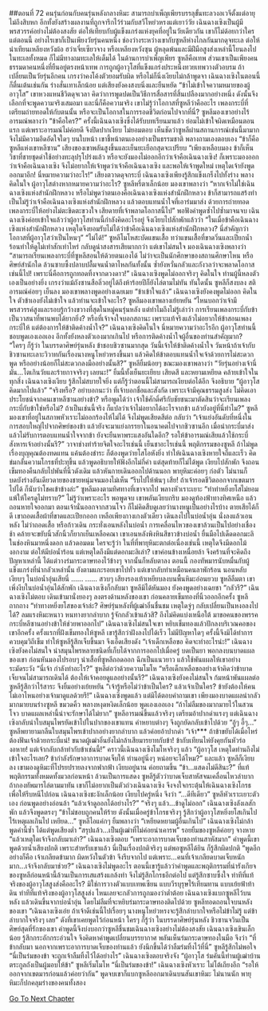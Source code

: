 ##ตอนที่ 72 คนรุ่นก่อนกับคนรุ่นหลังกลางหิมะ
สามารถบำเพ็ญเพียรบรรลุขั้นทะลวงอเวจีตั้งแต่อายุไม่ถึงสิบหก อีกทั้งยังสร้างผลงานที่ถูกจารึกไว้ร่วมกับสวีโหย่วหรงแต่เยาว์วัย เฉินฉางเซิงเป็นผู้มีพรสวรรค์อย่างไม่ต้องสงสัย ต่อให้เทียบกับผู้แข็งแกร่งแห่งยุคที่อยู่ในวัยเดียวกัน เขาก็ไม่ด้อยกว่าใคร แต่ตอนนี้ อย่างไรเขาก็เป็นเพียงวัยรุ่นคนหนึ่ง
ช่องว่างระหว่างเขากับซูหลีห่างไกลกันมากดุจทะเล ต่อให้นำเทียนเหลียงหวังผ้อ ฮว่าเจี่ยเซียวจาง หรือเหลียงหวังซุน ผู้หลุดพ้นและมีฝีมือสูงส่งเหล่านี้โยนลงไปในทะเลทั้งหมด ก็ไม่มีทางถมทะเลให้เต็มได้ ในด้านการบำเพ็ญเพียร ซูหลีคือเทพ ส่วนเขาเป็นเพียงคนธรรมดาคนหนึ่งที่ยืนอยู่ตรงหน้าเทพ
การถูกผู้อาวุโสที่แข็งแกร่งประหนึ่งทวยเทพวางตัวอบรม ถ้าเปลี่ยนเป็นวัยรุ่นอีกคน เกรงว่าคงโค้งตัวยอมรับผิด หรือไม่ก็นิ่งเงียบไม่กล้าพูดจา เฉินฉางเซิงในตอนนี้ก็ตื่นเต้นเช่นกัน ร่างสั่นเทาเล็กน้อย แต่เสียงยังคงสงบนิ่งและยืนหยัด
“ข้าไม่เข้าใจความหมายของผู้อาวุโส”
เขาหวงแหนชีวิตดุจเวลา คิดว่าการพูดปดเป็นวิธีการสื่อสารที่สิ้นเปลืองมากอย่างหนึ่ง ดังนั้นจึงเลือกที่จะพูดความจริงเสมอมา และนี่ก็คือความจริง เขาไม่รู้ว่าโอกาสที่ซูหลีว่าคืออะไร เพลงกระบี่ที่เตรียมถ่ายทอดให้กับตนนั้น หรือจะเป็นโอกาสในการรอดชีวิตก่อนไปจากที่นี่?
ซูหลีมองเขาอย่างไร้อารมณ์พลางว่า “ข้าคือใคร?”
ครั้งนี้เฉินฉางเซิงซึ่งได้รับบทเรียนมาแล้ว ย่อมไม่เข้าใจผิดเหมือนตอนแรก แต่เพราะอารมณ์ไม่ค่อยดี จึงปิดปากเงียบ ไม่ยอมตอบ
เห็นชัดว่าซูหลีผ่านสถานการณ์เช่นนี้มามาก จึงไม่มีความอึดอัดใจใดๆ บนใบหน้า เขาชี้หน้าตนเองอย่างเป็นธรรมชาติ พลางถามเองตอบเอง
“ข้าก็คือซูหลีแห่งเขาหลีซาน”
เสียงของเขาพลันสูงขึ้นและเย็นยะเยือกสุดจะเปรียบ
“เพียงเหลือบมอง ข้าก็เห็นวิชาที่ชายชุดดำใช้อย่างทะลุปรุโปร่งแล้ว หรือจะยังมองไม่ออกอีกว่าเจ้าคือเฉินฉางเซิง! ก็เพราะมองออกว่าเจ้าคือเฉินฉางเซิง จึงไม่อยากให้เจ้าพูดว่าเจ้าคือเฉินฉางเซิง และพอให้เจ้าพูดใหม่ เหตุใดเจ้ายังพูดออกมาอีก! นี่หมายความว่าอะไร!”
เสียงตวาดดุจกระบี่ เฉินฉางเซิงเพียงรู้สึกแข็งเกร็งไปทั้งร่าง พลางคิดในใจ ผู้อาวุโสต่างหากหมายความว่าอะไร?
ซูหลีหรี่ตาเล็กน้อย มองเขาพลางว่า “หากเจ้าไม่ใช่เฉินฉางเซิงแห่งสำนักฝึกหลวง หรือไม่พูดว่าตนเองคือเฉินฉางเซิงแห่งสำนักฝึกหลวง ข้าก็สามารถแสร้งทำเป็นไม่รู้ว่าเจ้าคือเฉินฉางเซิงแห่งสำนักฝึกหลวง แล้วตอบแทนน้ำใจที่เอาร่มมาส่ง ด้วยการถ่ายทอดเพลงกระบี่ให้อย่างไม่ตะขิดตะขวงใจ เสียดายที่เจ้าพลาดโอกาสนี้ไป”
พอฟังคำพูดซ้ำไปซ้ำมาจนจบ เฉินฉางเซิงค่อยเข้าใจแล้วว่าผู้อาวุโสท่านนี้กำลังคิดอะไรอยู่ จึงเงียบไปสักพักแล้วว่า “ในเมื่อข้าคือเฉินฉางเซิงแห่งสำนักฝึกหลวง เหตุใดจึงยอมรับไม่ได้ว่าข้าคือเฉินฉางเซิงแห่งสำนักฝึกหลวง? นี่สำคัญกว่าโอกาสที่ผู้อาวุโสว่าเป็นไหนๆ”
“ไม่ได้!” ซูหลีโมโหสะบัดแขนเสื้อ ทว่าแขนเสื้อที่ขาดวิ่นและเปียกน้ำร้อนทำให้ดูไม่เท่าสักเท่าไหร่ กลับดูน่าสงสารเสียมากกว่า แต่เขาไม่สนใจ มองเฉินฉางเซิงพลางว่า
“สามารถเรียนเพลงกระบี่ที่ซูหลีสอนให้ด้วยตนเองได้ ไม่ว่าจะเป็นนักศึกษาของสถานศึกษาไหน หรือศิษย์สำนักใด ล้วนซาบซึ้งปลาบปลื้มจนน้ำตาไหลกันทั้งนั้น ซ้ำยังหวั่นกลัวและกังวลว่าจะพลาดโอกาสเช่นนี้ไป! เพราะนี่คือการถูกทอดทิ้งจากดวงดาว!”
เฉินฉางเซิงพูดไม่ออกจริงๆ คิดในใจ ท่านผู้นี้หลงตัวเองเป็นอย่างยิ่ง เกรงว่าแม้ถังซานสือลิ่วอยู่ได้ถึงห้าร้อยปีก็ยังไล่ตามไม่ทัน
ทันใดนั้น ซูหลีก็สงบลง สติอารมณ์ค่อยๆ เย็นลง มองเขาพลางพูดอย่างเฉยเมย “ข้าเข้าใจแล้ว”
เฉินฉางเซิงยังคงพูดไม่ออก คิดในใจ ตัวข้าเองยังไม่เข้าใจ แล้วท่านจะเข้าใจอะไร?
ซูหลีมองเขาพลางเย้ยหยัน “ไหนบอกว่าเจ้ามีพรสวรรค์สูงและรอบรู้กว้างขวางที่สุดในหมู่คนรุ่นหลัง แต่ทำไมถึงไม่รู้เล่าว่า การเรียนเพลงกระบี่กับข้าเป็นวาสนาที่พานพบได้ยากยิ่ง? หรือที่เจ้าจงใจบอกสถานะ เพราะแท้จริงแล้วไม่อยากให้ข้าสอนเพลงกระบี่ให้ แต่ต้องการให้ข้าติดค้างน้ำใจ?”
เฉินฉางเซิงคิดในใจ นี่หมายความว่าอะไรอีก ผู้อาวุโสท่านนี้ชอบพูดเองเออเอง อีกทั้งยังหลงตัวเองมากเกินไป หรือการติดค้างน้ำใจผู้อื่นของท่านสำคัญมาก?
“ใครๆ ก็รู้ว่า ในบรรดาศิษย์รุ่นหลัง ข้าชอบชิวซานมากสุด วันนี้เจ้าให้ข้าติดค้างน้ำใจ วันหน้าถ้าเจ้ากับชิวซานทะเลาะวิวาทกันเรื่องนางหนูโหย่วหรงขึ้นมา แล้วคิดให้ข้าตอบแทนน้ำใจเจ้าด้วยการไม่สะดวกพูด หรืออย่างน้อยก็ไม่สะดวกลงมืออย่างนั้นสิ?” ซูหลียิ้มน้อยๆ ขณะมองเขาพลางว่า “วัยรุ่นอย่างเจ้านี่มัน...โตเกินวัยและร้ายกาจจริงๆ เลยนะ!”
ยิ้มนี้ทั้งเย็นยะเยียบ เสียดสี และหยามเหยียด คล้ายเข้าใจในทุกสิ่ง
เฉินฉางเซิงเงียบ รู้สึกไม่สบายใจยิ่ง แต่ก็รู้ว่าตอนนี้ไม่สามารถเงียบต่อได้อีก จึงอธิบาย “ผู้อาวุโสคิดมากไปแล้ว”
“จริงหรือ? อย่าบอกนะว่า ที่เจ้าบอกชื่อและสังกัด เพราะเจ้ามีคุณธรรมสูงส่ง ไม่คิดเอาประโยชน์จากคนเขาหลีซานอย่างข้า? หรือพูดได้ว่า เจ้าใช้ศักดิ์ศรีกับชัยชนะมาตัดสินว่าจะเรียนเพลงกระบี่กับข้าใช่หรือไม่? ถ้าเป็นเช่นนี้จริง ก็แปลว่าเจ้าไม่อยากได้อะไรจากข้า แล้วยังอยู่ที่นี่ทำไม?”
ซูหลีมองเขาที่อยู่ในสภาพหัวเราะไม่ออกร้องไห้ไม่ได้ จึงไม่พูดเสียดสีต่อ กลับว่า “เจ้าแย่งอันดับที่หนึ่งในการสอบใหญ่ไปจากศิษย์ของข้า แล้วยังจะมาแย่งภรรยาในอนาคตไปจากชิวซานอีก เมื่อนำกระบี่มาส่งแล้วไม่รับการตอบแทนน้ำใจจากข้า ยังจะยืนหาพระแสงอันใดอีก? รอให้ข้าอารมณ์เสียแล้วใช้กระบี่สังหารเจ้าอย่างนั้นรึ?”
วาจาช่างทำร้ายจิตใจอะไรเช่นนี้ เย็นชาอะไรเช่นนี้
พฤติกรรมของซูหลี ถ้าไม่พูดเรื่องบุญคุณต้องทดแทน แค้นต้องชำระ ก็ต้องพูดว่ายโสโอหังยิ่ง ทำให้เฉินฉางเซิงหายใจถี่และเร็ว คิดข่มกลั้นความโกรธที่ปะทุขึ้น แล้วพูดอธิบายให้ฟังอีกไม่กี่คำ แต่สุดท้ายก็ไม่ได้พูด เงียบไปสักพัก จึงถอนเข็มทองคืนกลับไปพันที่นิ้วดังเดิม แล้วหันกายเดินออกไปด้านนอก
พายุหิมะค่อยๆ ก่อตัว ไม่นานก็บดบังร่างอันเดียวดายของชายหนุ่มจนมองไม่เห็น
“รีบไปให้พ้นๆ เสีย! ถ้าเจ้ารอดชีวิตออกจากเขตมารไปได้ ก็นับว่าโชคเข้าข้างล่ะ”
ซูหลีมองตามทิศทางที่เขาจากไป พลางหัวเราะเยาะ “ทำท่าหยิ่งยโสไม่ยอมแพ้ให้ใครดูไม่ทราบ?”
ไม่รู้ว่าเพราะอะไร พอพูดจบ เขาพลันเงียบกริบ มองดูท้องฟ้าทางทิศเหนือ แล้วถอนหายใจออกมา
ตอนเจ้านั่นออกจากสวนโจว ก็ไม่คิดสืบดูเลยว่านางหนูเป็นอย่างไรบ้าง ตายเสียได้ก็ดี
เขาถอดเสื้อผ้าที่ขาดและเปียกออก เหลือเพียงกางเกงตัวเดียว เดินลงไปในบ่อน้ำอุ่น นั่งลงแล้วเอนหลัง
ไม่ว่าถอดเสื้อ หรือก้าวเดิน กระทั่งเอนหลังในบ่อน้ำ การเคลื่อนไหวของเขาล้วนเป็นไปอย่างเชื่องช้า คล้ายจะขยับนิ้วสักนิ้วก็ยากเย็นเหลือคณา
เขาเอนหลังพิงหินสีขาวข้างบ่อน้ำ ยื่นมือไปเด็ดดอกมะลิในช่องหินมาหนึ่งดอก แล้วดอมดม
ใครจะรู้ว่า ในที่ที่พายุหิมะตกต่อเนื่องเช่นนี้ เหตุใดจึงมีดอกไม้งอกงาม ต่อให้มีบ่อน้ำร้อน แต่เหตุใดถึงมีแต่ดอกมะลิเล่า?
เขาค่อนข้างเหนื่อยล้า จึงคร้านที่จะคิดถึงปัญหาเหล่านี้ ได้แต่วางร่มกระดาษทองไว้ข้างๆ จากนั้นก็หลับตาลง
ตอนนี้ กองทัพมารนับหมื่นกับผู้แข็งแกร่งที่น่ากลัวเหล่านั้น ยังตามแกะรอยเขาไปทั่ว
แต่เขากลับทำเหมือนคนลาพักร้อน นอนหลับเงียบๆ ในบ่อน้ำอุ่นเสียนี่
......
......
สวบๆ เสียงรองเท้าเหยียบลงบนพื้นหิมะอ่อนยวบ
ซูหลีลืมตา
เขาเพิ่งงีบในบ่อน้ำอุ่นได้สักพัก เฉินฉางเซิงก็กลับมา
ซูหลีมิได้หันมอง ยังคงพูดอย่างเฉยชา “กลัวรึ?”
เฉินฉางเซิงไม่ตอบ เดินเข้ามานั่งยองๆ ลงตรงด้านหลังของเขา ก่อนคลายเข็มทองที่นิ้วออกอีกครั้ง
ซูหลีถากถาง “ท่าทางหยิ่งยโสของเจ้าล่ะ? ศิษย์รุ่นหลังที่ผู้เฒ่าอิ๋นชื่นชม เหตุใดจู่ๆ กลับเปลี่ยนเป็นหงอลงไปได้? ลมแรงหิมะหนาว หนทางยากลำบาก รู้จักกลัวเข้าแล้วสิ? ถึงไม่คิดแบ่งเหนือใต้ มาขอคนของพรรคกระบี่หลีซานอย่างข้าให้ช่วยพาออกไป”
เฉินฉางเซิงไม่สนใจเขา หยิบเข็มทองแล้วปักลงบริเวณคอของเขาอีกครั้ง
ครั้งแรกที่ฝังเข็มทองให้ซูหลี เขารู้สึกว่าฝังลงไปได้เร็ว ไม่มีปัญหาใดๆ ครั้งนี้จึงมิได้ทำการควบคุมวิถีเข็ม ทำให้ซูหลีรู้สึกเจ็บขึ้นมา จึงเอ็ดเสียงดัง
“เจ้าเด็กเหลือขอ คิดจะทำอะไรน่ะ!”
เฉินฉางเซิงยังคงไม่สนใจ นำสมุนไพรหลายชนิดที่เก็บได้จากการออกไปเมื่อครู่ บดเป็นยา พอกลงบนบาดแผลของเขา ก่อนหันมองไปรอบๆ นำเสื้อที่ซูหลีถอดออก ฉีกเป็นแนวยาว แล้วใช้พันแผลให้เขาอย่างระมัดระวัง
“นี่เจ้า กำลังทำอะไร?”
ซูหลีต่อว่าด้วยความโมโห “หรือเด็กเหลือขออย่างเจ้าคิดว่าข้าบาดเจ็บจนไม่สามารถเดินได้ ต้องให้เจ้าคอยดูแลอย่างนั้นรึ?”
เฉินฉางเซิงยังคงไม่สนใจ ก้มหน้าพันแผลต่อ
ซูหลีรู้สึกว่าไร้สาระ จึงยิ้มอย่างเย้ยหยัน “เจ้ารู้หรือไม่ว่าข้าเป็นใคร? แล้วเจ้าเป็นใคร? ข้ายังต้องให้คนไม่เอาไหนอย่างเจ้ามาดูแลด้วยรึ!”
เฉินฉางเซิงพูดแล้ว แต่มิได้ตอบคำถามเขา เพียงมองบาดแผลน่ากลัวมากมายบนร่างซูหลี ขมวดคิ้ว พลางหงุดหงิดเล็กน้อย พูดเองเออเอง
“ถ้าไม่ลืมของมากมายไว้ในสวนโจว บาดแผลเหล่านี้น่าจะรักษาได้ไม่ยาก”
ซูหลีอารมณ์ขึ้นแล้วจริงๆ เตรียมอ้าปากด่าแรงๆ แต่เฉินฉางเซิงกลับนำใบสมุนไพรยัดเข้าไปในปากของเขาแทน คำหยาบต่างๆ จึงถูกยัดกลับเข้าไปด้วย
“อู้ๆ อี้ๆ...”
ซูหลีพยายามกลืนใบสมุนไพรเข้าปากอย่างยากลำบาก แล้วค่อยอ้าปากด่า
“เจ้า*** ถ้าข้าขยับได้เมื่อไหร่ ต้องฟันเจ้าด้วยกระบี่แน่! ขนาดผู้เฒ่าอิ๋นยังไม่กล้าเสียมารยาทกับข้า! ข้ากับเทียนไห่ยังคุยกันหัวร่องอหาย! แต่เจ้ากลับกล้าทำกับข้าเช่นนี้!”
คราวนี้เฉินฉางเซิงโมโหจริงๆ แล้ว “ผู้อาวุโส เหตุใดท่านถึงไม่เข้าใจอะไรเลย? ข้ากำลังรักษาอาการบาดเจ็บให้ ท่านอยู่นิ่งๆ หน่อยจะได้ไหม?”
และแล้ว ซูหลีก็เงียบลง
เขามองดูหิมะที่โปรยปรายลงจากฟากฟ้า เงียบอยู่นาน ค่อยถามขึ้น “ข้า...แสดงไม่ดีสินะ?”
ที่แท้พฤติกรรมทั้งหมดทั้งมวลก่อนหน้า ล้วนเป็นการแสดง
ซูหลีรู้ตัวว่าบาดเจ็บสาหัสจนเคลื่อนไหวลำบาก ถ้ากองทัพมารไล่ตามมาทัน เขาก็ไม่อยากเป็นตัวถ่วงเฉินฉางเซิง จึงจงใจกระตุ้นให้เฉินฉางเซิงโกรธ เพื่อให้รีบหนีไปก่อน
เฉินฉางเซิงชะงักเล็กน้อย เงียบไปครู่หนึ่ง จึงว่า “...ดีทีเดียว”
ซูหลีหัวเราะเยาะตัวเอง ก่อนพูดอย่างอ่อนล้า “แล้วเจ้าดูออกได้อย่างไร?”
“จริงๆ แล้ว...ข้าดูไม่ออก”
เฉินฉางเซิงลังเลสักพัก แล้วจึงพูดตรงๆ “ข้าไม่ชอบถูกคนให้ร้าย ดังนั้นเมื่อครู่ข้าโกรธจริงๆ รู้สึกว่าผู้อาวุโสหยิ่งยโสเกินไป ไร้เหตุผลเกินไป เหยียด...”
ซูหลีไอแค่กๆ ยิ้มพลางว่า “เหยียดหยามผู้อื่นเกินไป”
เฉินฉางเซิงไม่กล้าพูดคำนี้ซ้ำ ได้แต่พูดเสียงต่ำ “สรุปแล้ว...เป็นผู้เฒ่าที่ไม่ค่อยน่าเคารพ”
รอยยิ้มของซูหลีค่อยๆ จางหาย “แล้วเหตุใดเจ้าจึงกลับมาเล่า?”
เฉินฉางเซิงตอบ “เพราะอาการบาดเจ็บของท่านสาหัสมาก”
คำพูดนี้เขาพูดด้วยน้ำเสียงปกติ เพราะสำหรับเขาแล้ว นี่เป็นเรื่องปกติจริงๆ
แต่พอซูหลีได้ยิน ก็รู้สึกผิดปกติ
“พูดอีกอย่างก็คือ เจ้าเกลียดข้ามาก ผิดหวังในตัวข้า จึงรีบจากไป แต่เพราะ...คนที่เจ้าเกลียดบาดเจ็บหนักมาก...เจ้าจึงกลับมาช่วย?”
เฉินฉางเซิงไม่พูดอะไร
ตอนนี้เขารู้แล้วว่าคำพูดและพฤติกรรมที่น่ารังเกียจของซูหลีก่อนหน้านี้ล้วนเป็นการเสแสร้งแกล้งทำ จึงไม่รู้สึกโกรธอีกต่อไป แต่รู้สึกซาบซึ้งใจ
ท่าทีที่แท้จริงของผู้อาวุโสสูงส่งคืออะไร?
มิใช่การวางตัวแบบเทพเซียน แบบวีรบุรุษไร้เทียมทาน แบบเย้ยฟ้าท้าดิน
ท่าทีที่แท้จริงของผู้อาวุโสสูงส่ง ไหนเลยจะกลัวการถูกมองว่าต่ำต้อย
เฉินฉางเซิงแบกซูหลีไว้บนหลัง แล้วเดินขึ้นจากบ่อน้ำอุ่น โดยไม่ลืมที่จะหยิบร่มกระดาษทองติดไปด้วย
ซูหลีทอดถอนใจบนหลังของเขา “เฉินฉางเซิงเอ๋ย ถ้าเจ้าดีเช่นนี้ไปเรื่อยๆ นางหนูโหย่วหรงจะรู้สึกลำบากใจหรือไม่ข้าไม่รู้ แต่ข้าลำบากใจจริงๆ เลย”
ดังที่เขาเคยพูดไว้ก่อนหน้า ใครๆ ก็รู้ว่า ในบรรดาศิษย์รุ่นหลัง ชิวซานจวินเป็นศิษย์สุดที่รักของเขา
คำพูดนี้จึงบ่งบอกว่าซูหลีชื่นชมเฉินฉางเซิงอย่างไม่ต้องสงสัย
เฉินฉางเซิงเขินเล็กน้อย รู้สึกกระอักกระอ่วนใจ จึงคิดหาคำพูดเปลี่ยนบรรยากาศ พลันเห็นร่มกระดาษทองในมือ จึงว่า “ที่ข้ากลับมา นอกจากเพราะอาการบาดเจ็บของท่านแล้ว ยังนึกขึ้นได้ว่าลืมร่มทิ้งไว้ที่นี่”
ซูหลีรู้สึกไม่พอใจ “นี่เป็นร่มของข้า จะถูกเจ้าลืมทิ้งไว้ได้อย่างไร”
เฉินฉางเซิงตอบจริงจัง “ผู้อาวุโส ร่มคันนี้ท่านผู้เฒ่าบ้านตระกูลถังเป็นผู้มอบให้ข้า”
ซูหลีเริ่มโมโห “นี่เป็นร่มของข้า!”
เฉินฉางเซิงหัวเราะ ไม่โต้เถียงอีก “รอให้ออกจากเขตมารก่อนแล้วค่อยว่ากัน”
พูดจบเขาก็แบกซูหลีออกมาเดินบนสันเขาหิมะ
ไม่นานนัก พายุหิมะก็ปกคลุมร่างของคนทั้งสอง


[Go To Next Chapter]( ./359.md)
